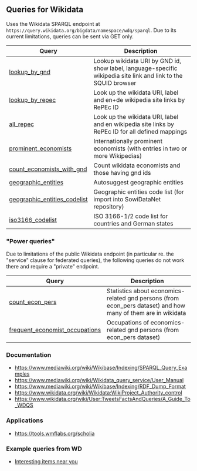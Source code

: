 ## Queries for Wikidata

Uses the Wikidata SPARQL endpoint at
`https://query.wikidata.org/bigdata/namespace/wdq/sparql`. Due to its current
limitations, queries can be sent via GET only.

Query | Description
------|------------
[lookup_by_gnd](http://zbw.eu/beta/sparql-lab/?endpoint=https://query.wikidata.org/bigdata/namespace/wdq/sparql&queryRef=https://api.github.com/repos/jneubert/sparql-queries/contents/wikidata/lookup_by_gnd.rq) | Lookup wikidata URI by GND id, show label, language-specific wikipedia site link and link to the SQUID browser 
[lookup_by_repec](http://zbw.eu/beta/sparql-lab/?endpoint=https://query.wikidata.org/bigdata/namespace/wdq/sparql&queryRef=https://api.github.com/repos/jneubert/sparql-queries/contents/wikidata/lookup_by_repec.rq) | Look up the wikidata URI, label and en+de wikipedia site links by RePEc ID
[all_repec](http://zbw.eu/beta/sparql-lab/?endpoint=https://query.wikidata.org/bigdata/namespace/wdq/sparql&queryRef=https://api.github.com/repos/jneubert/sparql-queries/contents/wikidata/all_repec.rq) | Look up the wikidata URI, label and en wikipedia site links by RePEc ID for all defined mappings
[prominent_economists](http://zbw.eu/beta/sparql-lab/?endpoint=https://query.wikidata.org/bigdata/namespace/wdq/sparql&queryRef=https://api.github.com/repos/jneubert/sparql-queries/contents/wikidata/prominent_economists.rq) | Internationally prominent economists (with entries in two or more Wikipedias)
[count_economists_with_gnd](http://zbw.eu/beta/sparql-lab/?endpoint=https://query.wikidata.org/bigdata/namespace/wdq/sparql&queryRef=https://api.github.com/repos/jneubert/sparql-queries/contents/wikidata/count_economists_with_gnd.rq) | Count wikidata economists and those having gnd ids
[geographic_entities](http://zbw.eu/beta/sparql-lab/?endpoint=https://query.wikidata.org/bigdata/namespace/wdq/sparql&queryRef=https://api.github.com/repos/jneubert/sparql-queries/contents/wikidata/geographic_entities.rq) | Autosuggest geographic entities
[geographic_entities_codelist](http://zbw.eu/beta/sparql-lab/?endpoint=https://query.wikidata.org/bigdata/namespace/wdq/sparql&queryRef=https://api.github.com/repos/jneubert/sparql-queries/contents/wikidata/geographic_entities_codelist.rq) | Geographic entities code list (for import into SowiDataNet repository) 
[iso3166_codelist](http://zbw.eu/beta/sparql-lab/?endpoint=https://query.wikidata.org/bigdata/namespace/wdq/sparql&queryRef=https://api.github.com/repos/jneubert/sparql-queries/contents/wikidata/iso3166_codelist.rq) | ISO 3166-1/2 code list for countries and German states


### "Power queries"

Due to limitations of the public Wikidata endpoint (in particular re. the
"service" clause for federated queries), the following queries do not work
there and require a "private" endpoint.

Query | Description
------|------------
[count_econ_pers](http://zbw.eu/beta/sparql-lab/?endpoint=http://172.16.10.102:3030/wikidata/query&queryRef=https://api.github.com/repos/jneubert/sparql-queries/contents/wikidata/count_econ_pers.rq) | Statistics about economics-related gnd persons (from econ_pers dataset) and how many of them are in wikidata
[frequent_economist_occupations](http://zbw.eu/beta/sparql-lab/?endpoint=http://172.16.10.102:3030/wikidata/query&queryRef=https://api.github.com/repos/jneubert/sparql-queries/contents/wikidata/frequent_economist_occupations.rq) | Occupations of economics-related gnd persons (from econ_pers dataset)



### Documentation

- https://www.mediawiki.org/wiki/Wikibase/Indexing/SPARQL_Query_Examples
- https://www.mediawiki.org/wiki/Wikidata_query_service/User_Manual
- https://www.mediawiki.org/wiki/Wikibase/Indexing/RDF_Dump_Format
- https://www.wikidata.org/wiki/Wikidata:WikiProject_Authority_control
- https://www.wikidata.org/wiki/User:TweetsFactsAndQueries/A_Guide_To_WDQS

### Applications

- https://tools.wmflabs.org/scholia

### Example queries from WD

- [Interesting items near you](https://query.wikidata.org/#%23defaultView%3AMap%0ASELECT%20%3Fitem%20%3FitemLabel%20%3Fcoords%20%3FstatementCount%20WHERE%20%7B%0A%20%20BIND%28wd%3AQ6451%20AS%20%3Flocation%29.%20%23%20WMDE%20office%3B%20insert%20your%20location%20here%21%0A%20%20%3Flocation%20wdt%3AP625%20%3FlocationCoords.%0A%20%20SERVICE%20wikibase%3Aaround%20%7B%0A%20%20%20%20%3Fitem%20wdt%3AP625%20%3Fcoords.%0A%20%20%20%20bd%3AserviceParam%20wikibase%3Acenter%20%3FlocationCoords%3B%0A%20%20%20%20%20%20%20%20%20%20%20%20%20%20%20%20%20%20%20%20wikibase%3Aradius%2050.%0A%20%20%7D%0A%20%20MINUS%20%7B%20%3Fitem%20wdt%3AP31%2Fwdt%3AP279%2a%20wd%3AQ1496967.%20%7D%20%23%20territorial%20entities%20%28cities%2C%20%E2%80%A6%29%20are%20boring%0A%20%20%3Fitem%20%5Eschema%3Aabout%3F%2Fwikibase%3Astatements%20%3FstatementCount.%0A%20%20FILTER%28%3FstatementCount%20%3E%3D%2015%29.%0A%20%20SERVICE%20wikibase%3Alabel%20%7B%20bd%3AserviceParam%20wikibase%3Alanguage%20%22en%22%2C%20%22de%22.%20%7D%0A%7D)
